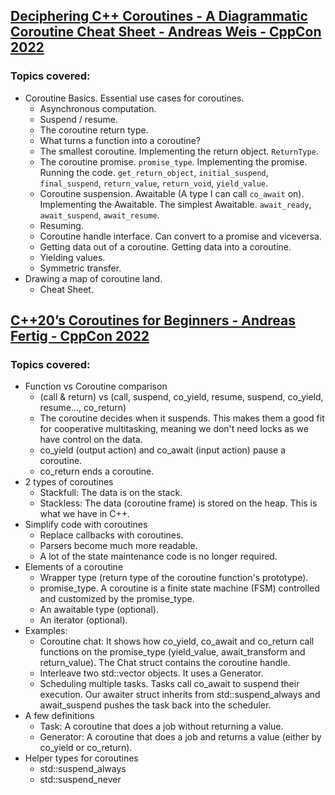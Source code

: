 ## [Deciphering C++ Coroutines - A Diagrammatic Coroutine Cheat Sheet - Andreas Weis - CppCon 2022](https://www.youtube.com/watch?v=J7fYddslH0Q)
### Topics covered:
* Coroutine Basics. Essential use cases for coroutines.
  * Asynchronous computation.
  * Suspend / resume.
  * The coroutine return type.
  * What turns a function into a coroutine?
  * The smallest coroutine. Implementing the return object. `ReturnType`.
  * The coroutine promise. `promise_type`. Implementing the promise. Running the code. `get_return_object`, `initial_suspend`, `final_suspend`, `return_value`, `return_void`, `yield_value`.
  * Coroutine suspension. Awaitable (A type I can call `co_await` on). Implementing the Awaitable. The simplest Awaitable. `await_ready`, `await_suspend`, `await_resume`.
  * Resuming.
  * Coroutine handle interface. Can convert to a promise and viceversa.
  * Getting data out of a coroutine. Getting data into a coroutine.
  * Yielding values.
  * Symmetric transfer.
* Drawing a map of coroutine land.
  * Cheat Sheet.

## [C++20’s Coroutines for Beginners - Andreas Fertig - CppCon 2022](https://www.youtube.com/watch?v=8sEe-4tig_A)
### Topics covered:
* Function vs Coroutine comparison
  * (call & return) vs (call, suspend, co_yield, resume, suspend, co_yield, resume..., co_return)
  * The coroutine decides when it suspends. This makes them a good fit for cooperative multitasking, meaning we don't need locks as we have control on the data.
  * co_yield (output action) and co_await (input action) pause a coroutine.
  * co_return ends a coroutine.
* 2 types of coroutines
  * Stackfull: The data is on the stack.
  * Stackless: The data (coroutine frame) is stored on the heap. This is what we have in C++.
* Simplify code with coroutines
  * Replace callbacks with coroutines.
  * Parsers become much more readable.
  * A lot of the state maintenance code is no longer required.
* Elements of a coroutine
  * Wrapper type (return type of the coroutine function's prototype).
  * promise_type. A coroutine is a finite state machine (FSM) controlled and customized by the promise_type.
  * An awaitable type (optional).
  * An iterator (optional).
* Examples:
  * Coroutine chat: It shows how co_yield, co_await and co_return call functions on the promise_type (yield_value, await_transform and return_value). The Chat struct contains the coroutine handle.
  * Interleave two std::vector objects. It uses a Generator.
  * Scheduling multiple tasks. Tasks call co_await to suspend their execution. Our awaiter struct inherits from std::suspend_always and await_suspend pushes the task back into the scheduler.
* A few definitions
  * Task: A coroutine that does a job without returning a value.
  * Generator: A coroutine that does a job and returns a value (either by co_yield or co_return).
* Helper types for coroutines
  * std::suspend_always
  * std::suspend_never




